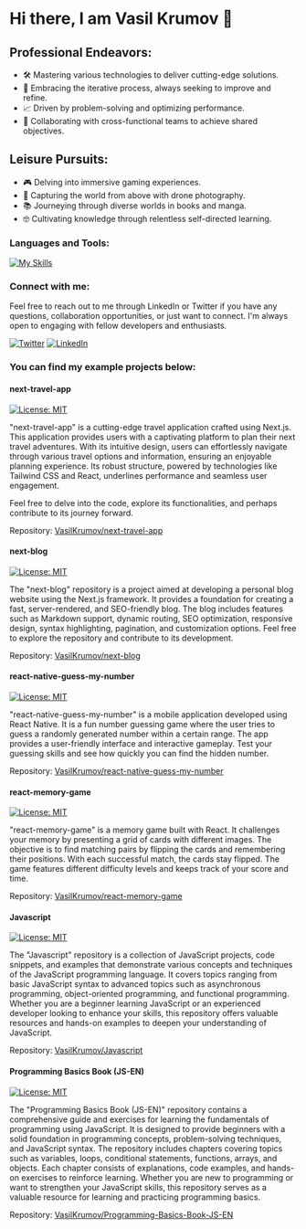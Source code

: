 # Hi there, I am Vasil Krumov 👋

## Professional Endeavors:
- 🛠️ Mastering various technologies to deliver cutting-edge solutions.
- 🔄 Embracing the iterative process, always seeking to improve and refine.
- 📈 Driven by problem-solving and optimizing performance.
- 🤝 Collaborating with cross-functional teams to achieve shared objectives.

## Leisure Pursuits:
- 🎮 Delving into immersive gaming experiences.
- 📸 Capturing the world from above with drone photography.
- 📚 Journeying through diverse worlds in books and manga.
- 🤓 Cultivating knowledge through relentless self-directed learning.

### Languages and Tools:

[![My Skills](https://skillicons.dev/icons?i=nextjs,react,redux,js,ts,graphql,tailwind,sass,html,css,figma,jenkins,git,idea&theme=light)](https://skillicons.dev)
<br />

### Connect with me:

Feel free to reach out to me through LinkedIn or Twitter if you have any questions, collaboration opportunities, or just want to connect. I'm always open to engaging with fellow developers and enthusiasts.

[![Twitter](https://skillicons.dev/icons?i=twitter&theme=light)](https://twitter.com/VasilKrumov)
[![LinkedIn](https://skillicons.dev/icons?i=linkedin&theme=light)](https://www.linkedin.com/in/vasil-krumov-li/)

### You can find my example projects below:

#### next-travel-app

[![License: MIT](https://img.shields.io/badge/License-MIT-yellow.svg)](https://opensource.org/licenses/MIT)

"next-travel-app" is a cutting-edge travel application crafted using Next.js. This application provides users with a captivating platform to plan their next travel adventures. With its intuitive design, users can effortlessly navigate through various travel options and information, ensuring an enjoyable planning experience. Its robust structure, powered by technologies like Tailwind CSS and React, underlines performance and seamless user engagement.

Feel free to delve into the code, explore its functionalities, and perhaps contribute to its journey forward.

Repository: [VasilKrumov/next-travel-app](https://github.com/VasilKrumov/next-travel-app)

#### next-blog

[![License: MIT](https://img.shields.io/badge/License-MIT-yellow.svg)](https://opensource.org/licenses/MIT)

The "next-blog" repository is a project aimed at developing a personal blog website using the Next.js framework. It provides a foundation for creating a fast, server-rendered, and SEO-friendly blog. The blog includes features such as Markdown support, dynamic routing, SEO optimization, responsive design, syntax highlighting, pagination, and customization options. Feel free to explore the repository and contribute to its development.

Repository: [VasilKrumov/next-blog](https://github.com/VasilKrumov/next-blog)

#### react-native-guess-my-number

[![License: MIT](https://img.shields.io/badge/License-MIT-yellow.svg)](https://opensource.org/licenses/MIT)

"react-native-guess-my-number" is a mobile application developed using React Native. It is a fun number guessing game where the user tries to guess a randomly generated number within a certain range. The app provides a user-friendly interface and interactive gameplay. Test your guessing skills and see how quickly you can find the hidden number.

Repository: [VasilKrumov/react-native-guess-my-number](https://github.com/VasilKrumov/react-native-guess-my-number)

#### react-memory-game

[![License: MIT](https://img.shields.io/badge/License-MIT-yellow.svg)](https://opensource.org/licenses/MIT)

"react-memory-game" is a memory game built with React. It challenges your memory by presenting a grid of cards with different images. The objective is to find matching pairs by flipping the cards and remembering their positions. With each successful match, the cards stay flipped. The game features different difficulty levels and keeps track of your score and time.

Repository: [VasilKrumov/react-memory-game](https://github.com/VasilKrumov/react-memory-game)

#### Javascript

[![License: MIT](https://img.shields.io/badge/License-MIT-yellow.svg)](https://opensource.org/licenses/MIT)

The "Javascript" repository is a collection of JavaScript projects, code snippets, and examples that demonstrate various concepts and techniques of the JavaScript programming language. It covers topics ranging from basic JavaScript syntax to advanced topics such as asynchronous programming, object-oriented programming, and functional programming. Whether you are a beginner learning JavaScript or an experienced developer looking to enhance your skills, this repository offers valuable resources and hands-on examples to deepen your understanding of JavaScript.

Repository: [VasilKrumov/Javascript](https://github.com/VasilKrumov/Javascript)

#### Programming Basics Book (JS-EN)

[![License: MIT](https://img.shields.io/badge/License-MIT-yellow.svg)](https://opensource.org/licenses/MIT)

The "Programming Basics Book (JS-EN)" repository contains a comprehensive guide and exercises for learning the fundamentals of programming using JavaScript. It is designed to provide beginners with a solid foundation in programming concepts, problem-solving techniques, and JavaScript syntax. The repository includes chapters covering topics such as variables, loops, conditional statements, functions, arrays, and objects. Each chapter consists of explanations, code examples, and hands-on exercises to reinforce learning. Whether you are new to programming or want to strengthen your JavaScript skills, this repository serves as a valuable resource for learning and practicing programming basics.

Repository: [VasilKrumov/Programming-Basics-Book-JS-EN](https://github.com/VasilKrumov/Programming-Basics-Book-JS-EN)




